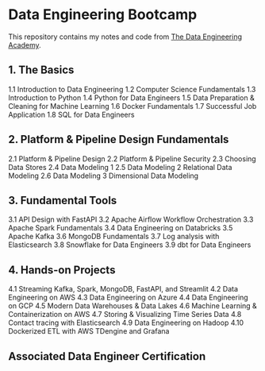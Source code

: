 # Data Engineering Bootcamp
This repository contains my notes and code from [The Data Engineering Academy](https://learndataengineering.com/p/academy).

## 1. The Basics
1.1 Introduction to Data Engineering
1.2 Computer Science Fundamentals
1.3 Introduction to Python
1.4 Python for Data Engineers
1.5 Data Preparation & Cleaning for Machine Learning
1.6 Docker Fundamentals
1.7 Successful Job Application
1.8 SQL for Data Engineers

## 2. Platform & Pipeline Design Fundamentals
2.1 Platform & Pipeline Design
2.2 Platform & Pipeline Security
2.3 Choosing Data Stores
2.4 Data Modeling 1
2.5 Data Modeling 2 Relational Data Modeling
2.6 Data Modeling 3 Dimensional Data Modeling

## 3. Fundamental Tools
3.1 API Design with FastAPI
3.2 Apache Airflow Workflow Orchestration
3.3 Apache Spark Fundamentals
3.4 Data Engineering on Databricks
3.5 Apache Kafka
3.6 MongoDB Fundamentals
3.7 Log analysis with Elasticsearch
3.8 Snowflake for Data Engineers
3.9 dbt for Data Engineers

## 4. Hands-on Projects
4.1 Streaming Kafka, Spark, MongoDB, FastAPI, and Streamlit
4.2 Data Engineering on AWS
4.3 Data Engineering on Azure
4.4 Data Engineering on GCP
4.5 Modern Data Warehouses & Data Lakes
4.6 Machine Learning & Containerization on AWS
4.7 Storing & Visualizing Time Series Data
4.8 Contact tracing with Elasticsearch
4.9 Data Engineering on Hadoop
4.10 Dockerized ETL with AWS TDengine and Grafana

## Associated Data Engineer Certification
